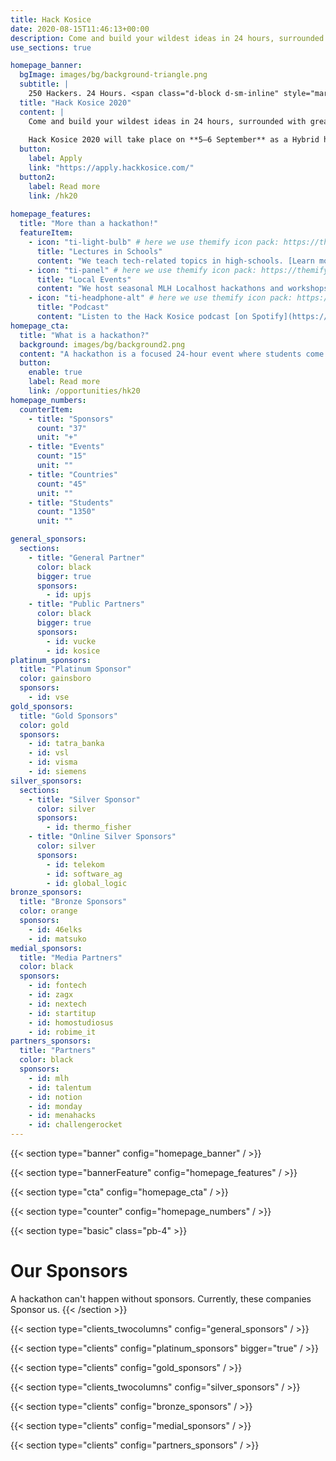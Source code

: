 ```yaml
---
title: Hack Kosice
date: 2020-08-15T11:46:13+00:00
description: Come and build your wildest ideas in 24 hours, surrounded with great designers, entrepreneurs, ideators and free food. Hack Kosice 2020 will take place on 5—6 September as a Hybrid hackathon, both online and on-site in Kunsthalle, Kosice.
use_sections: true

homepage_banner:
  bgImage: images/bg/background-triangle.png
  subtitle: |
    250 Hackers. 24 Hours. <span class="d-block d-sm-inline" style="margin-bottom: 0;"></span>1 Spirit.
  title: "Hack Kosice 2020"
  content: |
    Come and build your wildest ideas in 24 hours, surrounded with great designers, <br/>entrepreneurs, ideators and free food.
    
    Hack Kosice 2020 will take place on **5—6 September** as a Hybrid hackathon, both **online** and **on-site** in [Kunsthalle, Kosice](https://goo.gl/maps/RE8BfkWreX1Jpnes5).
  button:
    label: Apply
    link: "https://apply.hackkosice.com/"
  button2:
    label: Read more
    link: /hk20
    
homepage_features:
  title: "More than a hackathon!"
  featureItem:
    - icon: "ti-light-bulb" # here we use themify icon pack: https://themify.me/themify-icons
      title: "Lectures in Schools"
      content: "We teach tech-related topics in high-schools. [Learn more](/lectures)."
    - icon: "ti-panel" # here we use themify icon pack: https://themify.me/themify-icons
      title: "Local Events"
      content: "We host seasonal MLH Localhost hackathons and workshops. [Read more](/opportunities)."
    - icon: "ti-headphone-alt" # here we use themify icon pack: https://themify.me/themify-icons
      title: "Podcast"
      content: "Listen to the Hack Kosice podcast [on Spotify](https://open.spotify.com/show/5OlocKsS6FFFW7KxKQeK52?si=IpwhjAE4S3uP7Z5K6llIPA). We discuss tech and interview motivating entrepreneurs."
homepage_cta:
  title: "What is a hackathon?"
  background: images/bg/background2.png
  content: "A hackathon is a focused 24-hour event where students come together in small teams to share ideas and build something new and exciting, alongside a whole bunch of like-minded people. You learn immensely with the help of mentors, interact with companies and have fun! Hackathons are very beginner friendly!"
  button:
    enable: true
    label: Read more
    link: /opportunities/hk20
homepage_numbers:
  counterItem:
    - title: "Sponsors"
      count: "37"
      unit: "+"
    - title: "Events"
      count: "15"
      unit: ""
    - title: "Countries"
      count: "45"
      unit: ""
    - title: "Students"
      count: "1350"
      unit: ""

general_sponsors:
  sections:
    - title: "General Partner"
      color: black
      bigger: true
      sponsors:
        - id: upjs
    - title: "Public Partners"
      color: black
      bigger: true
      sponsors:
        - id: vucke
        - id: kosice
platinum_sponsors:
  title: "Platinum Sponsor"
  color: gainsboro
  sponsors:
    - id: vse
gold_sponsors:
  title: "Gold Sponsors"
  color: gold
  sponsors:
    - id: tatra_banka
    - id: vsl
    - id: visma
    - id: siemens
silver_sponsors:
  sections:
    - title: "Silver Sponsor"
      color: silver
      sponsors:
        - id: thermo_fisher
    - title: "Online Silver Sponsors"
      color: silver
      sponsors:
        - id: telekom
        - id: software_ag
        - id: global_logic
bronze_sponsors:
  title: "Bronze Sponsors"
  color: orange
  sponsors:
    - id: 46elks
    - id: matsuko
medial_sponsors:
  title: "Media Partners"
  color: black
  sponsors:
    - id: fontech
    - id: zagx
    - id: nextech
    - id: startitup
    - id: homostudiosus
    - id: robime_it
partners_sponsors:
  title: "Partners"
  color: black
  sponsors:
    - id: mlh
    - id: talentum
    - id: notion
    - id: monday
    - id: menahacks
    - id: challengerocket
---
```


{{< section type="banner" config="homepage_banner" / >}}

{{< section type="bannerFeature" config="homepage_features" / >}}

{{< section type="cta" config="homepage_cta" / >}}

{{< section type="counter" config="homepage_numbers" / >}}

{{< section type="basic" class="pb-4" >}}
# Our Sponsors
A hackathon can't happen without sponsors. Currently, these companies Sponsor us.
{{< /section >}}

{{< section type="clients_twocolumns" config="general_sponsors" / >}}

{{< section type="clients" config="platinum_sponsors" bigger="true" / >}}

{{< section type="clients" config="gold_sponsors" / >}}

{{< section type="clients_twocolumns" config="silver_sponsors" / >}}

{{< section type="clients" config="bronze_sponsors" / >}}

{{< section type="clients" config="medial_sponsors" / >}}

{{< section type="clients" config="partners_sponsors" / >}}
